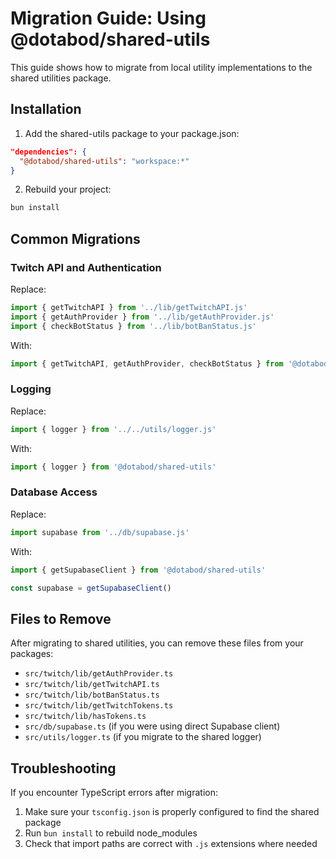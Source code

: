 # Migration Guide: Using @dotabod/shared-utils

This guide shows how to migrate from local utility implementations to the shared utilities package.

## Installation

1. Add the shared-utils package to your package.json:

```json
"dependencies": {
  "@dotabod/shared-utils": "workspace:*"
}
```

2. Rebuild your project:

```bash
bun install
```

## Common Migrations

### Twitch API and Authentication

Replace:
```typescript
import { getTwitchAPI } from '../lib/getTwitchAPI.js'
import { getAuthProvider } from '../lib/getAuthProvider.js'
import { checkBotStatus } from '../lib/botBanStatus.js'
```

With:
```typescript
import { getTwitchAPI, getAuthProvider, checkBotStatus } from '@dotabod/shared-utils'
```

### Logging

Replace:
```typescript
import { logger } from '../../utils/logger.js'
```

With:
```typescript
import { logger } from '@dotabod/shared-utils'
```

### Database Access

Replace:
```typescript
import supabase from '../db/supabase.js'
```

With:
```typescript
import { getSupabaseClient } from '@dotabod/shared-utils'

const supabase = getSupabaseClient()
```

## Files to Remove

After migrating to shared utilities, you can remove these files from your packages:

- `src/twitch/lib/getAuthProvider.ts`
- `src/twitch/lib/getTwitchAPI.ts`
- `src/twitch/lib/botBanStatus.ts`
- `src/twitch/lib/getTwitchTokens.ts`
- `src/twitch/lib/hasTokens.ts`
- `src/db/supabase.ts` (if you were using direct Supabase client)
- `src/utils/logger.ts` (if you migrate to the shared logger)

## Troubleshooting

If you encounter TypeScript errors after migration:

1. Make sure your `tsconfig.json` is properly configured to find the shared package
2. Run `bun install` to rebuild node_modules
3. Check that import paths are correct with `.js` extensions where needed
